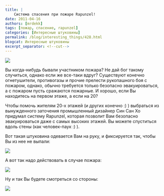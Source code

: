```yaml
---
title: |
    Система спасения при пожаре Rapunzel!
date: 2011-04-16
authors: [mrdekk]
tags: [пожар, спасение, rapunzel]
categories: [Интересные штуковины]
permalink: /blog/interesting_things/428.html
blogcat: Интересные штуковины
excerpt_separator: <!--cut-->
---
```



![](http://itw66.ru/uploads/images/00/00/01/2011/04/16/4c2567.jpg)


Вы когда-нибудь бывали участником пожара? Не дай бог такому случиться, однако если же все-таки вдруг? Существуют конечно огнетушители, противогазы и прочие прелести рукопашного боя с пожаром, однако, обычно требуется только безопасно эвакуироваться, а с пожаром пусть сражаются пожарные. И хорошо, если Вы находитесь на первом этаже, а если на 20?

Чтобы помочь жителям 20-х этажей (и других конечно :) ) выбраться из вынужденного заточения промышленный дизайнер Син Сан Хо придумал систему Rapunzel, которая позволит Вам безопасно эвакуироваться даже с самых высоких этажей. Вы можете спуститься вдоль стены (как человек-паук :) ).


<!--cut-->


Вот такая штуковина одевается Вам на руку, и фиксируется так, чтобы Вы из нее не выпали:


![](http://itw66.ru/uploads/images/00/00/01/2011/04/16/e49bcb.jpg)


А вот так надо действовать в случае пожара:


![](http://itw66.ru/uploads/images/00/00/01/2011/04/16/51ea85.png)


Ну и так Вы будете смотреться со стороны:


![](http://itw66.ru/uploads/images/00/00/01/2011/04/16/3c2747.jpg)

